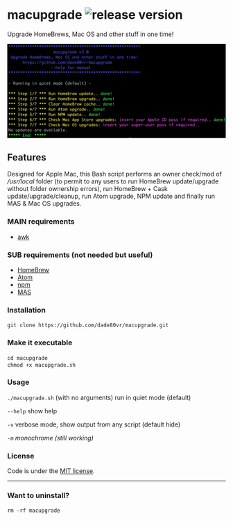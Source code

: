# macupgrade ![release version](https://img.shields.io/github/release/dade80vr/macupgrade.svg)
Upgrade HomeBrews, Mac OS and other stuff in one time!

![Image of macupgrade at work](macupgrade.png)

## Features

Designed for Apple Mac, this Bash script performs an owner check/mod of _/usr/local_ folder (to permit to any users to run HomeBrew update/upgrade without folder ownership errors), run HomeBrew + Cask update/upgrade/cleanup, run Atom upgrade, NPM update and finally run MAS & Mac OS upgrades.

### MAIN requirements

* [awk](https://developer.apple.com/library/content/documentation/OpenSource/Conceptual/ShellScripting/Howawk-ward/Howawk-ward.html)

### SUB requirements (not needed but useful)

* [HomeBrew](https://brew.sh/index_it.html)
* [Atom](https://atom.io)
* [npm](https://www.npmjs.com)
* [MAS](https://github.com/mas-cli/mas)

### Installation

```shell
git clone https://github.com/dade80vr/macupgrade.git
```

### Make it executable

```shell
cd macupgrade
chmod +x macupgrade.sh
```

### Usage

`./macupgrade.sh` (with no arguments) run in quiet mode (default)

`--help` show help

`-v` verbose mode, show output from any script (default hide)

*`-m` monochrome (still working)*

### License

Code is under the [MIT license](LICENSE).

---

### Want to uninstall?

```shell
rm -rf macupgrade
```
